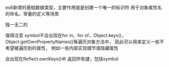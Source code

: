 
es6新增的基础数据类型，主要作用就是创建一个唯一的标识符
用于对象属性名的命名，常量的定义等场景

独一无二的

值得注意
symbol不会出现在for in，for of，Object.keys()，
Object.getOwnPropertyNames()等遍历对象方法中，
因此可以用来定义一些不希望被遍历到的属性，
例如一些内部实现细节或隐藏属性

会出现在Reflect.ownKeys()中
返回所有键，包括symbol
